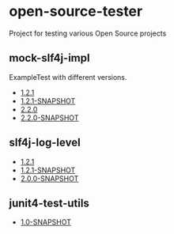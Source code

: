 # open-source-tester

Project for testing various Open Source projects

## mock-slf4j-impl

ExampleTest with different versions.
 
* [1.2.1](mock-slf4j-impl/1.2.1)
* [1.2.1-SNAPSHOT](mock-slf4j-impl/1.2.1-SNAPSHOT)
* [2.2.0](mock-slf4j-impl/2.0.0)
* [2.2.0-SNAPSHOT](mock-slf4j-impl/2.0.0-SNAPSHOT)

## slf4j-log-level

* [1.2.1](slf4j-log-level/1.2.1)
* [1.2.1-SNAPSHOT](slf4j-log-level/1.2.1-SNAPSHOT)
* [2.0.0-SNAPSHOT](slf4j-log-level/2.0.0-SNAPSHOT)

## junit4-test-utils

* [1.0-SNAPSHOT](junit4-test-utils/1.0-SNAPSHOT)